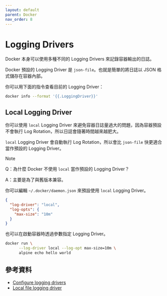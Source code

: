```yaml
---
layout: default
parent: Docker
nav_order: 8
---
```


# Logging Drivers

Docker 本身可以使用多種不同的 Logging Drivers 來記錄容器輸出的日誌。

Docker 預設的 Logging Driver 是 `json-file`。也就是簡單的將日誌以 JSON 格式儲存在容器內部。

你可以用下面的指令查看目前的 Logging Driver：

```bash
docker info --format '{{.LoggingDriver}}'
```

## Local Logging Driver

你可以使用 `local` Logging Driver 來避免容器日誌量過大的問題，因為容器預設不會執行 Log Rotation，所以日誌會隨著時間越來越肥大。

`local` Logging Driver 會自動執行 Log Rotation，所以會比 `json-file` 快更適合當作預設的 Logging Driver。

> [!NOTE]
>
> Q：為什麼 Docker 不使用 `local` 當作預設的 Logging Driver？
>
> A：主要是為了與舊版本兼容。

你可以編輯 `~/.docker/daemon.json` 來預設使用 `local` Logging Driver。

```json
{
  "log-driver": "local",
  "log-opts": {
    "max-size": "10m"
  }
}
```

也可以在啟動容器時透過參數指定 Logging Driver。

```bash
docker run \
      --log-driver local --log-opt max-size=10m \
      alpine echo hello world
```

## 參考資料

- [Configure logging drivers](https://docs.docker.com/engine/logging/configure/)
- [Local file logging driver](https://docs.docker.com/engine/logging/drivers/local/)
